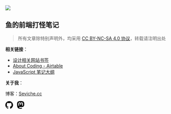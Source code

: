 <img src='static/PB270039%202.JPG' sytle='width:100%'/>

## 鱼的前端打怪笔记

> 所有文章除特别声明外，均采用 [CC BY-NC-SA 4.0 协议](https://creativecommons.org/licenses/by-nc-sa/4.0/deed.zh)，转载请注明出处

**相关链接**：

- [设计相关网站书签](https://airtable.com/shrFRxYwIKb4ob7pC/tblYtqNeAzvjidbqo)
- [About Coding - Airtable](https://airtable.com/shrPHGWAGI8JypL16/tblEvtThXHNBMQ8lW)
- [JavaScript 笔记大纲](https://javascript-logseq.netlify.app/#/page/javascript)

**关于我**：

博客：[Seviche.cc](http://seviche.cc)

<a  href="https://github.com/sevichee" rel="noopener" target="_blank" style="text-decoration:none;">
<svg   width="24px" viewBox="0 0 24 24" xmlns="http://www.w3.org/2000/svg"><path d="M12 .297c-6.63 0-12 5.373-12 12 0 5.303 3.438 9.8 8.205 11.385.6.113.82-.258.82-.577 0-.285-.01-1.04-.015-2.04-3.338.724-4.042-1.61-4.042-1.61C4.422 18.07 3.633 17.7 3.633 17.7c-1.087-.744.084-.729.084-.729 1.205.084 1.838 1.236 1.838 1.236 1.07 1.835 2.809 1.305 3.495.998.108-.776.417-1.305.76-1.605-2.665-.3-5.466-1.332-5.466-5.93 0-1.31.465-2.38 1.235-3.22-.135-.303-.54-1.523.105-3.176 0 0 1.005-.322 3.3 1.23.96-.267 1.98-.399 3-.405 1.02.006 2.04.138 3 .405 2.28-1.552 3.285-1.23 3.285-1.23.645 1.653.24 2.873.12 3.176.765.84 1.23 1.91 1.23 3.22 0 4.61-2.805 5.625-5.475 5.92.42.36.81 1.096.81 2.22 0 1.606-.015 2.896-.015 3.286 0 .315.21.69.825.57C20.565 22.092 24 17.592 24 12.297c0-6.627-5.373-12-12-12"/></svg>
</a>
&nbsp;
 <a href="https://toot.seviche.cc/@nonsense" rel="noopener" target="_blank" >
 <svg  viewBox="0 0 24 24" width="24px" xmlns="http://www.w3.org/2000/svg"><title>Mastodon</title><path d="M23.193 7.88c0-5.207-3.411-6.733-3.411-6.733C18.062.357 15.108.025 12.041 0h-.076c-3.069.025-6.02.357-7.74 1.147 0 0-3.412 1.526-3.412 6.732 0 1.193-.023 2.619.015 4.13.124 5.092.934 10.11 5.641 11.355 2.17.574 4.034.695 5.536.612 2.722-.15 4.25-.972 4.25-.972l-.09-1.975s-1.945.613-4.13.54c-2.165-.075-4.449-.234-4.799-2.892a5.5 5.5 0 0 1-.048-.745s2.125.52 4.818.643c1.646.075 3.19-.097 4.758-.283 3.007-.359 5.625-2.212 5.954-3.905.517-2.665.475-6.508.475-6.508zm-4.024 6.709h-2.497v-6.12c0-1.29-.543-1.944-1.628-1.944-1.2 0-1.802.776-1.802 2.313v3.349h-2.484v-3.35c0-1.537-.602-2.313-1.802-2.313-1.085 0-1.628.655-1.628 1.945v6.119H4.831V8.285c0-1.29.328-2.314.987-3.07.68-.759 1.57-1.147 2.674-1.147 1.278 0 2.246.491 2.886 1.474L12 6.585l.622-1.043c.64-.983 1.608-1.474 2.886-1.474 1.104 0 1.994.388 2.674 1.146.658.757.986 1.781.986 3.07v6.305z"/></svg> </a>
